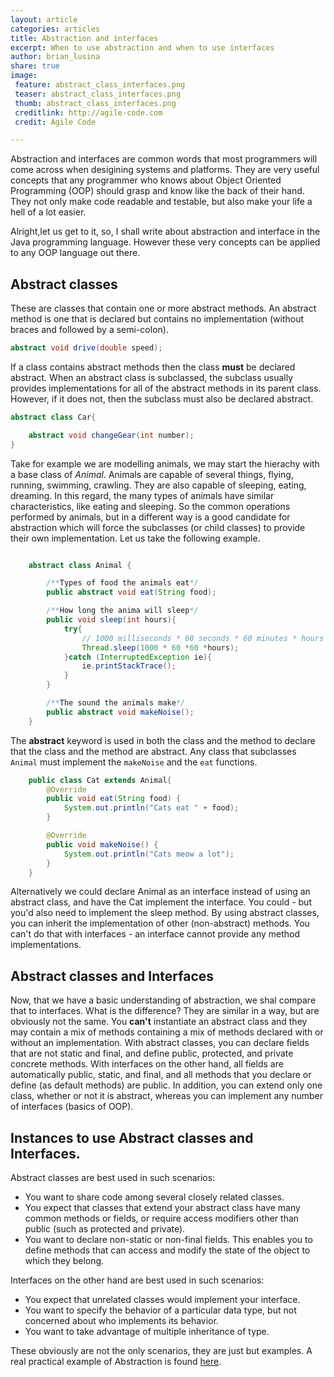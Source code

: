 ```yaml
---
layout: article
categories: articles
title: Abstraction and interfaces
excerpt: When to use abstraction and when to use interfaces
author: brian_lusina
share: true
image:
 feature: abstract_class_interfaces.png
 teaser: abstract_class_interfaces.png
 thumb: abstract_class_interfaces.png
 creditlink: http://agile-code.com
 credit: Agile Code

---
```


Abstraction and interfaces are common words that most programmers will come across when desigining systems and platforms. They are very useful concepts that any programmer who knows about Object Oriented Programming (OOP) should grasp and know like the back of their hand. They not only make code readable and testable, but also make your life a hell of a lot easier.

Alright,let us get to it, so, I shall write about abstraction and interface in the Java programming language. However these very concepts can be applied to any OOP language out there.

## Abstract classes

These are classes that contain one or more abstract methods. An abstract method is one that is declared but contains no implementation (without braces and followed by a semi-colon).

``` java
abstract void drive(double speed);
```

If a class contains abstract methods then the class **must** be declared abstract. When an abstract class is subclassed, the subclass usually provides implementations for all of the abstract methods in its parent class. However, if it does not, then the subclass must also be declared abstract.

``` java
abstract class Car{

	abstract void changeGear(int number);
}
```

Take for example we are modelling animals, we may start the hierachy with a base class of *Animal*. Animals are capable of several things, flying, running, swimming, crawling. They are also capable of sleeping, eating, dreaming. In this regard, the many types of animals have similar characteristics, like eating and sleeping. So the common operations performed by animals, but in a different way is a good candidate for abstraction which will force the subclasses (or child classes) to provide their own implementation. Let us take the following example.

``` java

	abstract class Animal {

        /**Types of food the animals eat*/
        public abstract void eat(String food);

        /**How long the anima will sleep*/
        public void sleep(int hours){
            try{
                // 1000 milliseconds * 60 seconds * 60 minutes * hours
                Thread.sleep(1000 * 60 *60 *hours);
            }catch (InterruptedException ie){
                ie.printStackTrace();
            }
        }

        /**The sound the animals make*/
        public abstract void makeNoise();
    }
```

The **abstract** keyword is used in both the class and the method to declare that the class and the method are abstract. Any class that subclasses `Animal` must implement the `makeNoise` and the `eat` functions.

``` java
	public class Cat extends Animal{
    	@Override
        public void eat(String food) {
            System.out.println("Cats eat " + food);
        }

        @Override
        public void makeNoise() {
            System.out.println("Cats meow a lot");
        }
	}
```

Alternatively we could declare Animal as an interface instead of using an abstract class, and have the Cat implement the interface. You could - but you'd also need to implement the sleep method. By using abstract classes, you can inherit the implementation of other (non-abstract) methods. You can't do that with interfaces - an interface cannot provide any method implementations.

## Abstract classes and Interfaces

Now, that we have a basic understanding of abstraction, we shal compare that to interfaces. What is the difference? They are similar in a way, but are obviously not the same. You **can't** instantiate an abstract class and they may contain a mix of methods containing a mix of methods declared with or without an implementation. With abstract classes, you can declare fields that are not static and final, and define public, protected, and private concrete methods. With interfaces on the other hand, all fields are automatically public, static, and final, and all methods that you declare or define (as default methods) are public. In addition, you can extend only one class, whether or not it is abstract, whereas you can implement any number of interfaces (basics of OOP).

## Instances to use Abstract classes and Interfaces.

Abstract classes are best used in such scenarios:
+ You want to share code among several closely related classes.
+ You expect that classes that extend your abstract class have many common methods or fields, or require access modifiers other than public (such as protected and private).
+ You want to declare non-static or non-final fields. This enables you to define methods that can access and modify the state of the object to which they belong.

Interfaces on the other hand are best used in such scenarios:
+ You expect that unrelated classes would implement your interface.
+ You want to specify the behavior of a particular data type, but not concerned about who implements its behavior.
+ You want to take advantage of multiple inheritance of type.

These obviously are not the only scenarios, they are just but examples. A real practical example of Abstraction is found [here](https://github.com/BrianLusina/Java-Playground/tree/master/AbstractionInterfaces/MotorVehicles).



